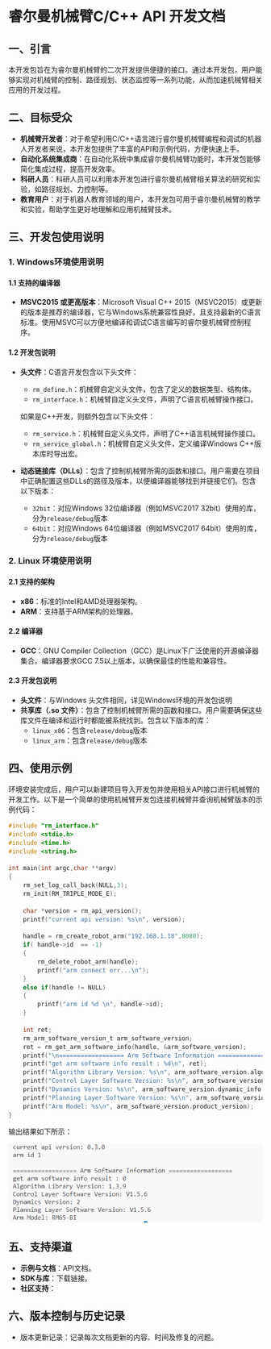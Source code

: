 # 睿尔曼机械臂C/C++ API 开发文档

## 一、引言

本开发包旨在为睿尔曼机械臂的二次开发提供便捷的接口。通过本开发包，用户能够实现对机械臂的控制、路径规划、状态监控等一系列功能，从而加速机械臂相关应用的开发过程。

## 二、目标受众

- **机械臂开发者**：对于希望利用C/C++语言进行睿尔曼机械臂编程和调试的机器人开发者来说，本开发包提供了丰富的API和示例代码，方便快速上手。
- **自动化系统集成商**：在自动化系统中集成睿尔曼机械臂功能时，本开发包能够简化集成过程，提高开发效率。
- **科研人员**：科研人员可以利用本开发包进行睿尔曼机械臂相关算法的研究和实验，如路径规划、力控制等。
- **教育用户**：对于机器人教育领域的用户，本开发包可用于睿尔曼机械臂的教学和实验，帮助学生更好地理解和应用机械臂技术。

## 三、开发包使用说明

### 1. Windows环境使用说明

#### 1.1 支持的编译器

- **MSVC2015 或更高版本**：Microsoft Visual C++ 2015（MSVC2015）或更新的版本是推荐的编译器，它与Windows系统兼容性良好，且支持最新的C语言标准。使用MSVC可以方便地编译和调试C语言编写的睿尔曼机械臂控制程序。

#### 1.2 开发包说明

- **头文件**：C语言开发包含以下头文件：
  
  - `rm_define.h`：机械臂自定义头文件，包含了定义的数据类型、结构体。
  - `rm_interface.h`：机械臂自定义头文件，声明了C语言机械臂操作接口。
  
  如果是C++开发，则额外包含以下头文件：
  
  - `rm_service.h`：机械臂自定义头文件，声明了C++语言机械臂操作接口。
  - `rm_service_global.h`：机械臂自定义头文件，定义编译Windows C++版本库时导出宏。
  
- **动态链接库（DLLs）**：包含了控制机械臂所需的函数和接口。用户需要在项目中正确配置这些DLLs的路径及版本，以便编译器能够找到并链接它们。包含以下版本：

  - `32bit`：对应Windows 32位编译器（例如MSVC2017 32bit）使用的库，分为`release/debug`版本
  - `64bit`：对应Windows 64位编译器（例如MSVC2017 64bit）使用的库，分为`release/debug`版本

### 2. Linux 环境使用说明

#### 2.1 支持的架构

- **x86**：标准的Intel和AMD处理器架构。
- **ARM**：支持基于ARM架构的处理器。

#### 2.2 编译器

- **GCC**：GNU Compiler Collection（GCC）是Linux下广泛使用的开源编译器集合。编译器要求GCC 7.5以上版本，以确保最佳的性能和兼容性。

#### 2.3 开发包说明

- **头文件**：与Windows 头文件相同，详见Windows环境的开发包说明
- **共享库（.so 文件）**：包含了控制机械臂所需的函数和接口。用户需要确保这些库文件在编译和运行时都能被系统找到。包含以下版本的库：
  - `linux_x86`：包含`release/debug`版本
  - `linux_arm`：包含`release/debug`版本

## 四、使用示例

环境安装完成后，用户可以新建项目导入开发包并使用相关API接口进行机械臂的开发工作。以下是一个简单的使用机械臂开发包连接机械臂并查询机械臂版本的示例代码：

```c
#include "rm_interface.h"
#include <stdio.h>
#include <time.h>
#include <string.h>

int main(int argc,char **argv)
{
    rm_set_log_call_back(NULL,3);
    rm_init(RM_TRIPLE_MODE_E);

    char *version = rm_api_version();
    printf("current api version: %s\n", version);

    handle = rm_create_robot_arm("192.168.1.18",8080);
    if( handle->id  == -1)
    {
        rm_delete_robot_arm(handle);
        printf("arm connect err...\n");
    }
    else if(handle != NULL)
    {
        printf("arm id %d \n", handle->id);
    }
    
    int ret;
    rm_arm_software_version_t arm_software_version;
    ret = rm_get_arm_software_info(handle, &arm_software_version);
    printf("\n================== Arm Software Information ==================\n");
    printf("get arm software info result : %d\n", ret);
    printf("Algorithm Library Version: %s\n", arm_software_version.algorithm_info.version);
    printf("Control Layer Software Version: %s\n", arm_software_version.ctrl_info.version);
    printf("Dynamics Version: %s\n", arm_software_version.dynamic_info.model_version);
    printf("Planning Layer Software Version: %s\n", arm_software_version.plan_info.version);
    printf("Arm Model: %s\n", arm_software_version.product_version);
}
```

输出结果如下所示：

![输出结果图片](../c/doc/image-20240710104820423.png)

## 五、支持渠道

- **示例与文档**：API文档。
- **SDK与库**：下载链接。
- **社区支持**：

## 六、版本控制与历史记录

- 版本更新记录：记录每次文档更新的内容、时间及修复的问题。
